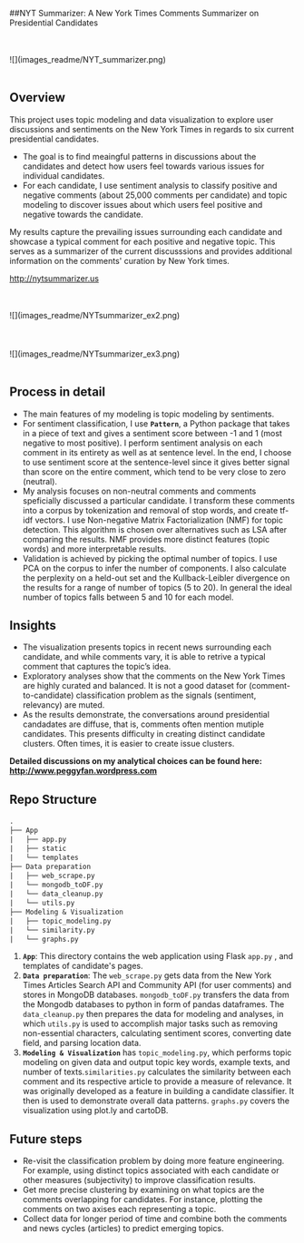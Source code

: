 ##NYT Summarizer: A New York Times Comments Summarizer on Presidential Candidates


<br>
<br>
![](images_readme/NYT_summarizer.png)
<br>
<br>

## Overview

This project uses topic modeling and data visualization to explore user discussions and sentiments on the New York Times in regards to six current presidential candidates.

- The goal is to find meaingful patterns in discussions about the candidates and detect how users feel towards various issues for individual candidates.
- For each candidate, I use sentiment analysis to classify positive and negative comments (about 25,000 comments per candidate) and topic modeling to discover issues about which users feel positive and negative towards the candidate.

My results capture the prevailing issues surrounding each candidate and showcase a typical comment for each positive and negative topic. This serves as a summarizer of the current discusssions and provides additional information on the comments' curation by New York times. 

http://nytsummarizer.us

<br>
<br>
![](images_readme/NYTsummarizer_ex2.png)
<br>
<br>

<br>
<br>
![](images_readme/NYTsummarizer_ex3.png)
<br>
<br>
 
## Process in detail
- The main features of my modeling is topic modeling by sentiments.
- For sentiment classification, I use  **`Pattern`**, a Python package that takes in a piece of text and gives a sentiment score between -1 and 1 (most negative to most positive). I perform sentiment analysis on each comment in its entirety as well as at sentence level. In the end, I choose to use sentiment score at the sentence-level since it gives better signal than score on the entire comment, which tend to be very close to zero (neutral).
- My analysis focuses on non-neutral comments and comments speficially discussed a particular candidate. I transform these comments into a corpus by tokenization and removal of stop words, and create tf-idf vectors. I use Non-negative Matrix Factorialization (NMF) for topic detection. This algorithm is chosen over alternatives such as LSA after comparing the results. NMF provides more distinct features (topic words) and more interpretable results.
- Validation is achieved by picking the optimal number of topics. I use PCA on the corpus to infer the number of components. I also calculate the perplexity on a held-out set and the Kullback-Leibler divergence on the results for a range of number of topics (5 to 20). In general the ideal number of topics falls between 5 and 10 for each model.


## Insights
- The visualization presents topics in recent news surrounding each candidate, and while comments vary, it is able to retrive a typical comment that captures the topic’s idea. 
- Exploratory analyses show that the comments on the New York Times are highly curated and balanced. It is not a good dataset for (comment-to-candidate) classification problem as the signals (sentiment, relevancy) are muted.
- As the results demonstrate, the conversations around presidential candadates are diffuse, that is, comments often mention mutiple candidates. This presents difficulty in creating distinct candidate clusters. Often times, it is easier to create issue clusters. 

**Detailed discussions on my analytical choices can be found here: http://www.peggyfan.wordpress.com**

## Repo Structure
```
.
├── App
|   ├── app.py
|   ├── static
|   └── templates
├── Data preparation
|   ├── web_scrape.py
|   └── mongodb_toDF.py
|   └── data_cleanup.py
|   └── utils.py
├── Modeling & Visualization
|   ├── topic_modeling.py
|   └── similarity.py
|   └── graphs.py

```


1. **`App`**: This directory contains the web application using Flask `app.py` , and templates of candidate's pages.
2. **`Data preparation`**: The `web_scrape.py` gets data from the New York Times Articles Search API and Community API (for user comments) and stores in MongoDB databases. `mongodb_toDF.py` transfers the data from the Mongodb databases to python in form of pandas dataframes. The `data_cleanup.py` then prepares the data for modeling and analyses, in which `utils.py` is used to accomplish major tasks such as removing non-essential characters, calculating sentiment scores, converting date field, and parsing location data.
3. **`Modeling & Visualization`** has `topic_modeling.py`, which performs topic modeling on given data and output topic key words, example texts, and number of texts.`similarities.py` calculates the similarity between each comment and its respective article to provide a measure of relevance. It was originally developed as a feature in building a candidate classifier. It then is used to demonstrate overall data patterns. `graphs.py` covers the visualization using plot.ly and cartoDB.

## Future steps
- Re-visit the classification problem by doing more feature engineering. For example, using distinct topics associated with each candidate or other measures (subjectivity) to improve classification results.
- Get more precise clustering by examining on what topics are the comments overlapping for candidates. For instance, plotting the comments on two axises each representing a topic.
- Collect data for longer period of time and combine both the comments and news cycles (articles) to predict emerging topics.
